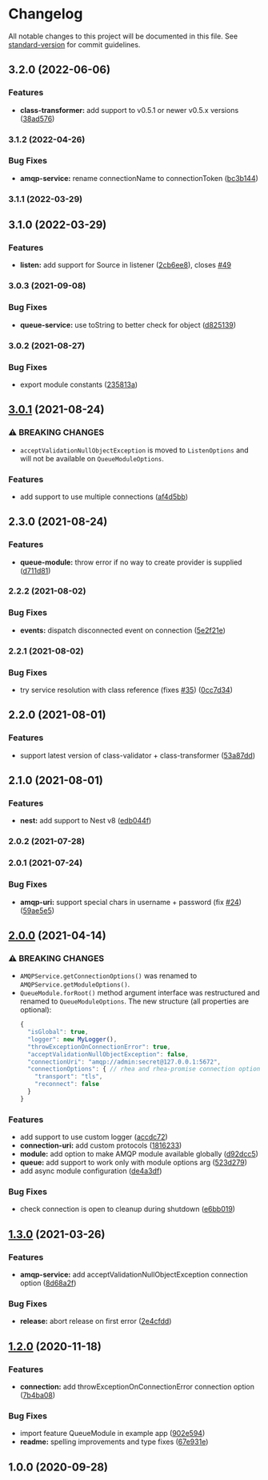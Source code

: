 # Changelog

All notable changes to this project will be documented in this file. See [standard-version](https://github.com/conventional-changelog/standard-version) for commit guidelines.

## 3.2.0 (2022-06-06)


### Features

* **class-transformer:** add support to v0.5.1 or newer v0.5.x versions ([38ad576](https://github.com/team-supercharge/nest-amqp/commit/38ad5760875c1bc0892975763916893e1d112673))

### 3.1.2 (2022-04-26)


### Bug Fixes

* **amqp-service:** rename connectionName to connectionToken ([bc3b144](https://github.com/team-supercharge/nest-amqp/commit/bc3b14457efed5efe988ad0ac2135520720086d9))

### 3.1.1 (2022-03-29)

## 3.1.0 (2022-03-29)


### Features

* **listen:** add support for Source in listener ([2cb6ee8](https://github.com/team-supercharge/nest-amqp/commit/2cb6ee829b18bfcc318bb5e5c763e3370f02e44c)), closes [#49](https://github.com/team-supercharge/nest-amqp/issues/49)

### 3.0.3 (2021-09-08)


### Bug Fixes

* **queue-service:** use toString to better check for object ([d825139](https://github.com/team-supercharge/nest-amqp/commit/d825139063a0dfbdfb95c06c1f00551044816962))

### 3.0.2 (2021-08-27)


### Bug Fixes

* export module constants ([235813a](https://github.com/team-supercharge/nest-amqp/commit/235813a471676da20493656b1f0c3de443a7d3b0))

## [3.0.1](https://github.com/team-supercharge/nest-amqp/compare/v2.3.0...v3.0.1) (2021-08-24)


### ⚠ BREAKING CHANGES

* `acceptValidationNullObjectException` is moved to `ListenOptions` and
  will not be available on `QueueModuleOptions`.
### Features

* add support to use multiple connections ([af4d5bb](https://github.com/team-supercharge/nest-amqp/commit/af4d5bb7c2861031dbb20284b87cba88b663bab7))

## 2.3.0 (2021-08-24)


### Features

* **queue-module:** throw error if no way to create provider is supplied ([d711d81](https://github.com/team-supercharge/nest-amqp/commit/d711d81344b641f43d8e85f8ae38e5eb74115209))

### 2.2.2 (2021-08-02)


### Bug Fixes

* **events:** dispatch disconnected event on connection ([5e2f21e](https://github.com/team-supercharge/nest-amqp/commit/5e2f21ebb76b278127dbc97b8ea06b8f098e5baa))

### 2.2.1 (2021-08-02)


### Bug Fixes

* try service resolution with class reference (fixes [#35](https://github.com/team-supercharge/nest-amqp/issues/35)) ([0cc7d34](https://github.com/team-supercharge/nest-amqp/commit/0cc7d344734c72b54ac6fb0886f9300f71fea0db))

## 2.2.0 (2021-08-01)


### Features

* support latest version of class-validator + class-transformer ([53a87dd](https://github.com/team-supercharge/nest-amqp/commit/53a87dde0504c22aa3fcead02e2e777181bd2a86))

## 2.1.0 (2021-08-01)


### Features

* **nest:** add support to Nest v8 ([edb044f](https://github.com/team-supercharge/nest-amqp/commit/edb044f71422d20e4dc5e864517d4f412183cb2e))

### 2.0.2 (2021-07-28)

### 2.0.1 (2021-07-24)


### Bug Fixes

* **amqp-uri:** support special chars in username + password (fix [#24](https://github.com/team-supercharge/nest-amqp/issues/24)) ([59ae5e5](https://github.com/team-supercharge/nest-amqp/commit/59ae5e53ce32b06f2227103cb0abf64666d80711))

## [2.0.0](https://github.com/team-supercharge/nest-amqp/compare/v1.3.0...v2.0.0) (2021-04-14)


### ⚠ BREAKING CHANGES

* `AMQPService.getConnectionOptions()` was renamed to `AMQPService.getModuleOptions()`.
* `QueueModule.forRoot()` method argument interface was restructured and renamed to `QueueModuleOptions`.
  The new structure (all properties are optional):
  ```javascript
  {
    "isGlobal": true,
    "logger": new MyLogger(),
    "throwExceptionOnConnectionError": true,
    "acceptValidationNullObjectException": false,
    "connectionUri": "amqp://admin:secret@127.0.0.1:5672",
    "connectionOptions": { // rhea and rhea-promise connection options go here
      "transport": "tls",
      "reconnect": false
    }
  }
  ```

### Features

* add support to use custom logger ([accdc72](https://github.com/team-supercharge/nest-amqp/commit/accdc72b253e18f4a28709c4f3599cb3153fe7e5))
* **connection-uri:** add custom protocols ([1816233](https://github.com/team-supercharge/nest-amqp/commit/1816233aacee749e958703073ecacd443b9ed1cb))
* **module:** add option to make AMQP module available globally ([d92dcc5](https://github.com/team-supercharge/nest-amqp/commit/d92dcc5026a8d91fc9b7f843d40469ce86e92235))
* **queue:** add support to work only with module options arg ([523d279](https://github.com/team-supercharge/nest-amqp/commit/523d279d307c436f3818eb4d66fa46d0275d14a9))
* add async module configuration ([de4a3df](https://github.com/team-supercharge/nest-amqp/commit/de4a3df18ba4841b1ef16e2a8d8adadd343a7b4d))


### Bug Fixes

* check connection is open to cleanup during shutdown ([e6bb019](https://github.com/team-supercharge/nest-amqp/commit/e6bb019c464447b4e5976eb9bff8f4bcf1ecdb5b))

## [1.3.0](https://github.com/team-supercharge/nest-amqp/compare/v1.2.0...v1.3.0) (2021-03-26)


### Features

* **amqp-service:** add acceptValidationNullObjectException connection option ([8d68a2f](https://github.com/team-supercharge/nest-amqp/commit/8d68a2fc1ffaaed8d01fb88a53efc66ec4ba7eef))


### Bug Fixes

* **release:** abort release on first error ([2e4cfdd](https://github.com/team-supercharge/nest-amqp/commit/2e4cfdd1569f568e87e0cf9615d42a4bd8465186))

## [1.2.0](https://github.com/team-supercharge/nest-amqp/compare/v1.0.0...v1.2.0) (2020-11-18)


### Features

* **connection:** add throwExceptionOnConnectionError connection option ([7b4ba08](https://github.com/team-supercharge/nest-amqp/commit/7b4ba08ad00bbdb741aaa3f507f941ada3cd5981))


### Bug Fixes

* import feature QueueModule in example app ([902e594](https://github.com/team-supercharge/nest-amqp/commit/902e5944d496847c160356b2e15d535548482c47))
* **readme:** spelling improvements and type fixes ([67e931e](https://github.com/team-supercharge/nest-amqp/commit/67e931e6017b9298525836bb7dd49f06d4a99e4b))

## 1.0.0 (2020-09-28)
